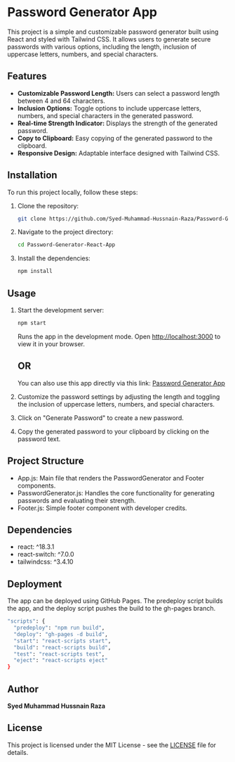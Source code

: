 # Password Generator App

This project is a simple and customizable password generator built using React and styled with Tailwind CSS. It allows users to generate secure passwords with various options, including the length, inclusion of uppercase letters, numbers, and special characters.

## Features

- **Customizable Password Length:** Users can select a password length between 4 and 64 characters.
- **Inclusion Options:** Toggle options to include uppercase letters, numbers, and special characters in the generated password.
- **Real-time Strength Indicator:** Displays the strength of the generated password.
- **Copy to Clipboard:** Easy copying of the generated password to the clipboard.
- **Responsive Design:** Adaptable interface designed with Tailwind CSS.

## Installation

To run this project locally, follow these steps:

1. Clone the repository:
   ```bash
   git clone https://github.com/Syed-Muhammad-Hussnain-Raza/Password-Generator-React-App.git
   ```
2. Navigate to the project directory:
   ```bash
   cd Password-Generator-React-App
   ```
3. Install the dependencies:
   ```bash
   npm install
   ```

## Usage

1. Start the development server:

   ```bash
   npm start
   ```

   Runs the app in the development mode. Open [http://localhost:3000](http://localhost:3000) to view it in your browser.

   <h2>OR</h2>

   You can also use this app directly via this link: [Password Generator App](https://syed-muhammad-hussnain-raza.github.io/Password-Generator-React-App/)

2. Customize the password settings by adjusting the length and toggling the inclusion of uppercase letters, numbers, and special characters.
3. Click on "Generate Password" to create a new password.
4. Copy the generated password to your clipboard by clicking on the password text.

## Project Structure

- App.js: Main file that renders the PasswordGenerator and Footer components.
- PasswordGenerator.js: Handles the core functionality for generating passwords and evaluating their strength.
- Footer.js: Simple footer component with developer credits.

## Dependencies

- react: ^18.3.1
- react-switch: ^7.0.0
- tailwindcss: ^3.4.10

## Deployment

The app can be deployed using GitHub Pages. The predeploy script builds the app, and the deploy script pushes the build to the gh-pages branch.

```bash
"scripts": {
  "predeploy": "npm run build",
  "deploy": "gh-pages -d build",
  "start": "react-scripts start",
  "build": "react-scripts build",
  "test": "react-scripts test",
  "eject": "react-scripts eject"
}
```

## Author

**Syed Muhammad Hussnain Raza**

## License

This project is licensed under the MIT License - see the [LICENSE](LICENSE.md) file for details.
